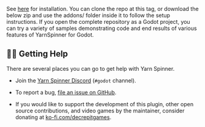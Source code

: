 
See [here](https://docs.yarnspinner.dev/beginners-guide/making-a-game/yarn-spinner-for-godot) for installation. 
You can clone the repo at this tag, or download the below zip and use the addons/ folder inside it to follow the setup instructions.
If you open the complete repository as a Godot project, you can try a variety of samples demonstrating code and end results of various features of YarnSpinner for Godot. 

## 👩‍🚒 Getting Help

There are several places you can go to get help with Yarn Spinner.

* Join the [Yarn Spinner Discord](https://discord.gg/yarnspinner) (`#godot` channel).
* To report a bug, [file an issue on GitHub](https://github.com/YarnSpinnerTool/YarnSpinner-Godot/issues).

* If you would like to support the development of this plugin, other open source contributions, and video games by the maintainer, 
consider donating at [ko-fi.com/decrepitgames](https://ko-fi.com/decrepitgames).
